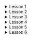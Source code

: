 ﻿<details>
<summary>Lesson 1</summary>
<h3>Task 1</h3>
<p>
Ввести вес и рост человека. Рассчитать и вывести индекс массы тела по формуле I=m/(h*h); где m-масса тела в килограммах, h - рост в метрах.
</p>

<h3>Task 2</h3>
<p>
Найти максимальное из четырех чисел. Массивы не использовать.
</p>

<h3>Task 3</h3>
<p>
Написать программу обмена значениями двух целочисленных переменных:
<list>
    <li>с использованием третьей переменной;</li>
    <li>***без использования третьей переменной.**</li>
</list>
</p>

<h3>Task 4</h3>
<p>
Написать программу нахождения корней заданного квадратного уравнения.
</p>

<h3>Task 5</h3>
<p>
С клавиатуры вводится номер месяца. Требуется определить, к какому времени года он относится.
</p>

<h3>Task 6</h3>
<p>
Ввести возраст человека (от 1 до 150 лет) и вывести его вместе с последующим словом «год», «года» или «лет».
</p>

<h3>Task 7</h3>
<p>
С клавиатуры вводятся числовые координаты двух полей шахматной доски (x1,y1,x2,y2). Требуется определить, относятся поля к одному цвету или нет.
</p>

<h3>Task 8</h3>
<p>
Ввести a и b и вывести квадраты и кубы чисел от a до b.
</p>

<h3>Task 9</h3>
<p>
Даны целые положительные числа N и K. Используя только операции сложения и вычитания, найти частное от деления нацело N на K, а также остаток от этого деления.
</p>

<h3>Task 10</h3>
<p>
Дано целое число N (> 0). С помощью операций деления нацело и взятия остатка от деления определить, имеются ли в записи числа N нечетные цифры. Если имеются, то вывести True, если нет — вывести False.
</p>

<h3>Task 11</h3>
<p>
С клавиатуры вводятся числа, пока не будет введен 0. Подсчитать среднее арифметическое всех положительных четных чисел, оканчивающихся на 8.
</p>

<h3>Task 12</h3>
<p>
Написать функцию нахождения максимального из трех чисел.
</p>

<h3>Task 13</h3>
<p>
***Написать функцию, генерирующую случайное число от 1 до 100.**
<list>
    <li>с использованием стандартной функции rand()</li>
    <li>без использования стандартной функции rand()</li>
</list>
</p>

<h3>Task 14</h3>
<p>
***Автоморфные числа. Натуральное число называется автоморфным, если оно равно последним цифрам своего квадрата. Например, 252 = 625. Напишите программу, которая вводит натуральное число N и выводит на экран все автоморфные числа, не превосходящие N.**
</p>

</details>  

<details>
<summary>Lesson 2</summary>
<h3>Task 1</h3>
<p>
Реализовать функцию перевода из десятичной системы в двоичную, используя рекурсию.
</p>

<h3>Task 2</h3>
<p>
Реализовать функцию возведения числа a в степень b:
<list>
    <li>без рекурсии;</li>
    <li>рекурсивно;</li>
    <li>*рекурсивно, используя свойство четности степени.</li>
</list>
</p>

<h3>Task 3</h3>
<p>
Исполнитель Калькулятор преобразует целое число, записанное на экране. У исполнителя две команды, каждой команде присвоен номер:
<list>
    <li>Прибавь 1;</li>
    <li>Умножь на 2</li>
</list>

Первая команда увеличивает число на экране на 1, вторая увеличивает это число в 2 раза. Сколько существует программ, которые число 3 преобразуют в число 20?
<list>
    <li>с использованием массива;</li>
    <li>с использованием рекурсии.</li>
</list>
</p>

Реализовать меню с выбором способа заполнения массива: из файла, случайными числами, с клавиатуры.
</details> 


<details>
<summary>Lesson 3</summary>
<h3>Task 1</h3>
<p>
Попробовать оптимизировать пузырьковую сортировку. Сравнить количество операций сравнения оптимизированной и не оптимизированной программы. Написать функции сортировки, которые возвращают количество операций.
</p>

<h3>Task 2</h3>
<p>
Реализовать шейкерную сортировку.
</p>

<h3>Task 3</h3>
<p>
Реализовать бинарный алгоритм поиска в виде функции, которой передается отсортированный массив. Функция возвращает индекс найденного элемента или -1, если элемент не найден.
</p>

<h3>Task 4</h3>
<p>
Подсчитать количество операций для каждой из сортировок и сравнить его с асимптотической сложностью алгоритма
</p>
</details> 

<details>
<summary>Lesson 4</summary>
<h3>Task 1</h3>
<p>
*Количество маршрутов с препятствиями. Реализовать чтение массива с препятствием и нахождение количество маршрутов.
Например, карта:
3 3
1 1 1
0 1 0
0 1 0
</p>

<h3>Task 2</h3>
<p>
Решить задачу о нахождении длины максимальной последовательности с помощью матрицы.
Update: по аналогии с тем что мы делали на уроке в Excel с двумерной матрицей, нужно сделать программу которая рассчитает сама элементы двумерного массива.
Нужно чтобы пользователь ввел 2 строки которые сформируют размер матрицы.
Затем строка за строкой рассчитываем значения элементов. Решение без рекурсии, цикл for внутри другого for.
</p>

<h3>Task 3</h3>
<p>
***Требуется обойти конем шахматную доску размером NxM, пройдя через все поля доски по одному разу. Здесь алгоритм решения такой же, как в задаче о 8 ферзях. Разница только в проверке положения коня.
</p>
</details> 

<details>
<summary>Lesson 5</summary>
<h3>Task 1</h3>
<p>
Реализовать перевод из десятичной в двоичную систему счисления с использованием стека.
</p>

<h3>Task 2</h3>
<p>
Написать программу, которая определяет, является ли введенная скобочная последовательность правильной. Примеры правильных скобочных выражений: (), ([])(), {}(), ([{}]), неправильных — )(, ())({), (, ])}), ([(]) для скобок [, (, {. Например: (2+(2*2)) или [2/{5*(4+7)}].
</p>

<h3>Task 3</h3>
<p>
*Создать функцию, копирующую односвязный список (то есть создающую в памяти копию односвязного списка без удаления первого списка).
</p>

<h3>Task 4</h3>
<p>
*Реализовать алгоритм перевода из инфиксной записи арифметического выражения в постфиксную.
</p>

<h3>Task 5</h3>
<p>
Реализовать очередь: С использованием массива. С использованием односвязного списка.
</p>

<h3>Task 6</h3>
<p>
***Реализовать двустороннюю очередь.

</p>
</details> 

<details>
<summary>Lesson 6</summary>
<h3>Task 1</h3>
<p>
Реализовать простейшую хеш-функцию. На вход функции подается строка, на выходе сумма кодов символов.
</p>

<h3>Task 2</h3>
<p>
Переписать программу, реализующую двоичное дерево поиска.
<list>
    <li>Добавить в него обход дерева различными способами;</li>
    <li>Реализовать поиск в двоичном дереве поиска;</li>
    <li>*Добавить в программу обработку командной строки, с помощью которой можно указывать, из какого файла считывать данные, каким образом обходить дерево.</li>
</list>
</p>

<h3>Task 3</h3>
<p>
*Разработать базу данных студентов из полей «Имя», «Возраст», «Табельный номер», в которой использовать все знания, полученные на уроках.
</p>

Считайте данные в двоичное дерево поиска. Реализуйте поиск по какому-нибудь полю базы данных (возраст, вес).
</details> 
